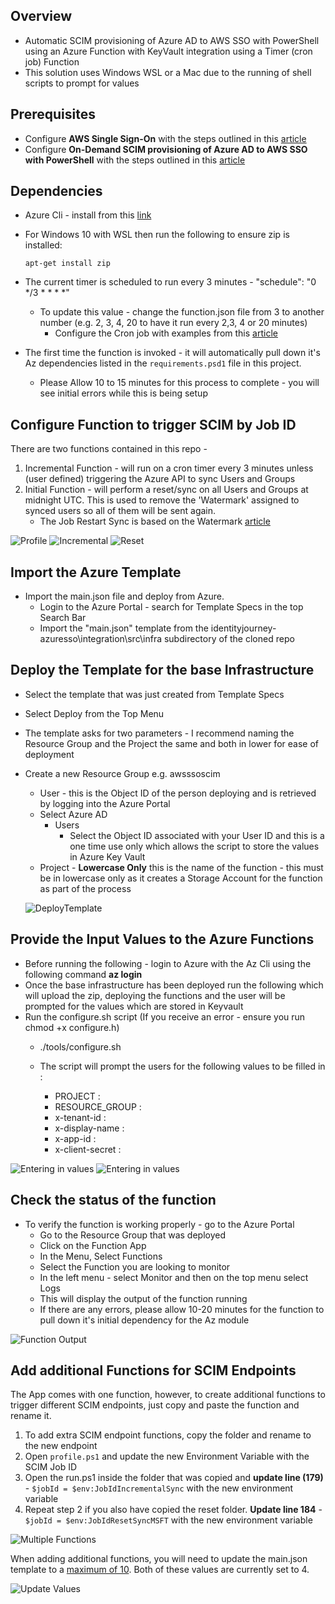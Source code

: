## Overview
- Automatic SCIM provisioning of Azure AD to AWS SSO with PowerShell using an Azure Function with KeyVault integration using a Timer (cron job) Function
- This solution uses Windows WSL or a Mac due to the running of shell scripts to prompt for values

## Prerequisites
- Configure **AWS Single Sign-On** with the steps outlined in this [article](https://aws.amazon.com/blogs/aws/the-next-evolution-in-aws-single-sign-on/)
- Configure **On-Demand SCIM provisioning of Azure AD to AWS SSO with PowerShell** with the steps outlined in this [article](https://aws.amazon.com/blogs/security/on-demand-scim-provisioning-of-azure-ad-to-aws-sso-with-powershell/)

## Dependencies

- Azure Cli - install from this [link](https://docs.microsoft.com/en-us/cli/azure/install-azure-cli)
- For Windows 10 with WSL then run the following to ensure zip is installed:

  ```
  apt-get install zip
  ```

- The current timer is scheduled to run every 3 minutes - "schedule": "0 */3 * * * *" 
  - To update this value - change the function.json file from 3 to another number (e.g. 2, 3, 4, 20 to have it run every 2,3, 4 or 20 minutes)
    - Configure the Cron job with examples from this [article](https://github.com/atifaziz/NCrontab)
- The first time the function is invoked - it will automatically pull down it's Az dependencies listed in the `requirements.psd1` file in this project.
    - Please Allow 10 to 15 minutes for this process to complete - you will see initial errors while this is being setup

## Configure Function to trigger SCIM by Job ID
There are two functions contained in this repo -
1. Incremental Function - will run on a cron timer every 3 minutes unless (user defined) triggering the Azure API to sync Users and Groups
2. Initial Function - will perform a reset/sync on all Users and Groups at midnight UTC. This is used to remove the 'Watermark' assigned to synced users so all of them will be sent again.
    - The Job Restart Sync is based on the Watermark [article](https://docs.microsoft.com/en-us/graph/api/resources/synchronization-synchronizationjobrestartcriteria?view=graph-rest-beta)


![Profile](./images/Profile.PNG)
![Incremental](./images/Incremental.PNG)
![Reset](./images/Reset.PNG)

## Import the Azure Template
- Import the main.json file and deploy from Azure.  
  - Login to the Azure Portal -  search for Template Specs in the top Search Bar
  - Import the "main.json" template from the identityjourney-azuresso\integration\src\infra subdirectory of the cloned repo
## Deploy the Template for the base Infrastructure
- Select the template that was just created from Template Specs
- Select Deploy from the Top Menu 
- The template asks for two parameters - I  recommend naming the Resource Group and the Project the same and both in lower for ease of deployment
- Create a new Resource Group e.g. awsssoscim
  - User - this is the Object ID of the person deploying and is retrieved by logging into the Azure Portal
  -  Select Azure AD
     - Users
         - Select the Object ID associated with your User ID and this is a one time use only which allows the script to store the values in Azure Key Vault
  - Project - **Lowercase Only** this is the name of the function - this must be in lowercase only as it creates a Storage Account for the function as part of the process
      

  ![DeployTemplate](./images/TemplateSpecDeploy.PNG)


## Provide the Input Values to the Azure Functions
- Before running the following - login to Azure with the Az Cli using the following command **az login**
- Once the base infrastructure has been deployed run the following which will upload the zip, deploying the functions and the user will be prompted for the values which are stored in Keyvault
- Run the configure.sh script  (If you receive an error - ensure you run chmod +x configure.h)
  - ./tools/configure.sh

  - The script will prompt the users for the following values to be filled in :
      - PROJECT :
      - RESOURCE_GROUP :
      - x-tenant-id : 
      - x-display-name : 
      - x-app-id : 
      - x-client-secret : 

![Entering in values](./images/Config_Deploy1.PNG)
![Entering in values](./images/Config_Deploy2.PNG)

## Check the status of the function
  - To verify the function is working properly - go to the Azure Portal
    - Go to the Resource Group that was deployed
    - Click on the Function App 
    - In the Menu, Select Functions
    - Select the Function you are looking to monitor
    - In the left menu - select Monitor and then on the top menu select Logs
    - This will display the output of the function running
    - If there are any errors, please allow 10-20 minutes for the function to pull down it's initial dependency for the Az module



![Function Output](./images/Function_Monitor.PNG)

## Add additional Functions for SCIM Endpoints 
The App comes with one function, however, to create additional functions to trigger different SCIM endpoints, just copy and paste the function and rename it.

1. To add extra SCIM endpoint functions, copy the folder and rename to the new endpoint
2. Open `profile.ps1` and update the new Environment Variable with the SCIM Job ID
3. Open the run.ps1 inside the folder that was copied and **update line (179)** - `$jobId = $env:JobIdIncrementalSync` with the new environment variable
4. Repeat step 2 if you also have copied the reset folder.  **Update line 184** - `$jobId = $env:JobIdResetSyncMSFT` with the new environment variable

![Multiple Functions](./images/MultipleFunctions.PNG)

When adding additional functions, you will need to update the main.json template to a [maximum of 10](https://docs.microsoft.com/en-us/azure/azure-functions/functions-app-settings#functions_worker_process_count_). Both of these values are currently set to 4.

![Update Values](./images/WorkerProcess.PNG)
